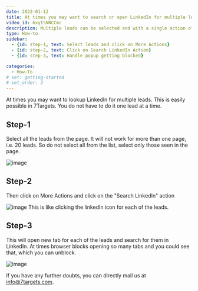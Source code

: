 ```yaml
---
date: 2022-01-12
title: At times you may want to search or open LinkedIn for multiple leads
video_id: 6xyI5NNCCmc
description: Multiple leads can be selected and with a single action of Search LinkedIn it will open multiple tabs for those selected leads. 
type: How-to
sidebar:
  - {id: step-1, text: Select leads and click on More Actions}
  - {id: step-2, text: Click on Search LinkedIn Action}
  - {id: step-3, text: Handle popup getting blocked}

categories:
  - How-To
# set: getting-started
# set_order: 3
---
```

At times you may want to lookup LinkedIn for multiple leads. This is easily possible in 7Targets. You do not have to do it one lead at a time.

## Step-1
Select all the leads from the page. It will not work for more than one page, i.e. 20 leads. So do not select all from the list, select only those seen in the page. 

![image](../../images/select-20-from-lead-list.jpg)

## Step-2
Then click on More Actions and click on the "Search LinkedIn" action 

![image](../../images/search-linkedin-action.jpg)
This is like clicking the linkedIn icon for each of the leads. 

## Step-3
This will open new tab for each of the leads and search for them in LinkedIn. At times browser blocks opening so many tabs and you could see that, which you can unblock.

![image](../../images/popup-blocked.jpg)

If you have any further doubts, you can directly mail us at info@7targets.com.

